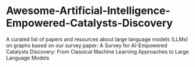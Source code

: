 # Awesome-Artificial-Intelligence-Empowered-Catalysts-Discovery

A curated list of papers and resources about large language models (LLMs) on graphs based on our survey paper: 
A Survey for AI-Empowered Catalysts Discovery: From Classical Machine Learning Approaches to Large Language Models
